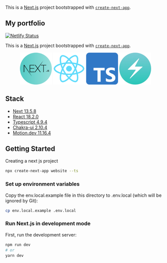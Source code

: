 This is a [Next.js](https://nextjs.org/) project bootstrapped with [`create-next-app`](https://github.com/vercel/next.js/tree/canary/packages/create-next-app).

## My portfolio

[![Netlify Status](https://api.netlify.com/api/v1/badges/4c4052c5-cfe0-4747-b620-0ee974f5e7ef/deploy-status)](https://app.netlify.com/sites/fibanez/deploys)

This is a [Next.js](https://nextjs.org/) project bootstrapped with [`create-next-app`](https://github.com/vercel/next.js/tree/canary/packages/create-next-app).

<p align="center">
  <a href="https://nextjs.org/" target="blank"><img src="./logos/next-logo.png" width=100" alt="Nextjs logo"/></a>
  <a href="https://reactjs.org/" target="blank"><img src="./logos/react-logo.png" width="100" alt="React logo"/></a>
  <a href="https://www.typescriptlang.org/" target="blank"><img src="./logos/typescript-logo.png" width="100" alt="Typescript logo"/></a>
  <a href="https://chakra-ui.com/" target="blank"><img src="./logos/chakra-logo.jpeg" width=100" alt="chakra-ui logo"/></a>
</p>

## Stack

- [Next 13.5.8](https://nextjs.org/)
- [React 18.2.0](https://reactjs.org/)
- [Typescript 4.9.4](https://www.typescriptlang.org/)
- [Chakra-ui 2.10.4](https://chakra-ui.com/)
- [Motion.dev 11.16.4](https://motion.dev/)

## Getting Started

Creating a next js project

```bash
npx create-next-app website --ts
```

### Set up environment variables

Copy the env.local.example file in this directory to .env.local (which will be ignored by Git):

```bash
cp env.local.example .env.local
```

### Run Next.js in development mode

First, run the development server:

```bash
npm run dev
# or
yarn dev
```
